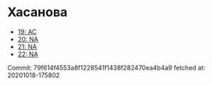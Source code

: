 # Хасанова
- [19: AC](19.md)
- [20: NA](20.md)
- [21: NA](21.md)
- [22: NA](22.md)

Commit: 79f614f4553a8f1228541f1438f282470ea4b4a9
 fetched at: 20201018-175802
